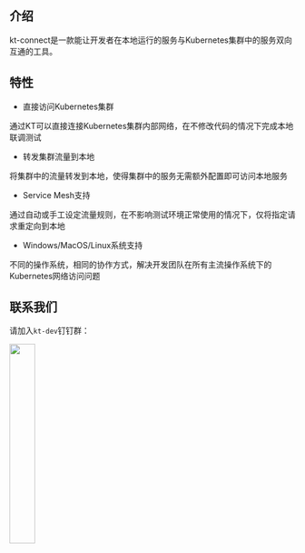 介绍
---

kt-connect是一款能让开发者在本地运行的服务与Kubernetes集群中的服务双向互通的工具。

## 特性

* 直接访问Kubernetes集群

通过KT可以直接连接Kubernetes集群内部网络，在不修改代码的情况下完成本地联调测试

* 转发集群流量到本地

将集群中的流量转发到本地，使得集群中的服务无需额外配置即可访问本地服务

* Service Mesh支持

通过自动或手工设定流量规则，在不影响测试环境正常使用的情况下，仅将指定请求重定向到本地

* Windows/MacOS/Linux系统支持

不同的操作系统，相同的协作方式，解决开发团队在所有主流操作系统下的Kubernetes网络访问问题

## 联系我们

请加入`kt-dev`钉钉群：

<img src="https://img.alicdn.com/imgextra/i4/O1CN01sTW3D61NzAFgUCNqz_!!6000000001640-0-tps-573-657.jpg" width="30%"></img>
